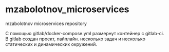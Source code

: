 # mzabolotnov_microservices
mzabolotnov microservices repository

С помощью gitlab/docker-compose.yml размернут контейнер с gitlab-ci. В gitlab создан проект, пайплайн. несколько задач и несколько статических и динамических окружений.

